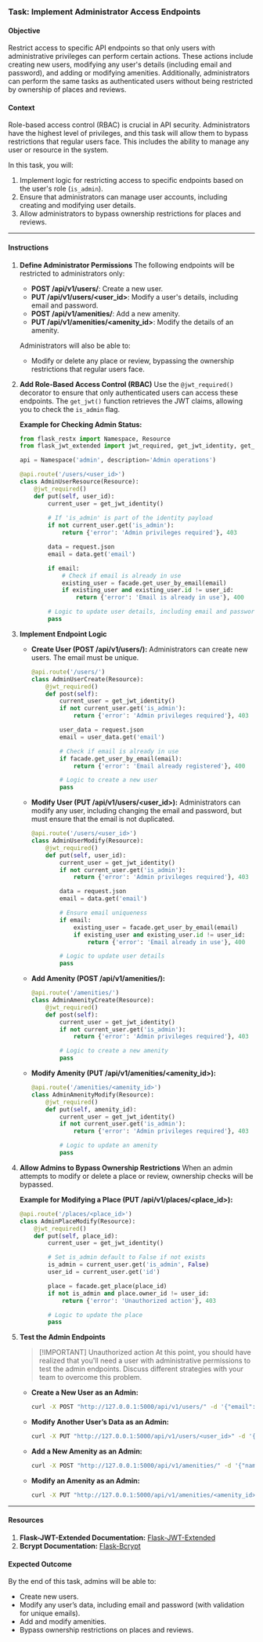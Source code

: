 ### Task: Implement Administrator Access Endpoints

#### Objective
Restrict access to specific API endpoints so that only users with administrative privileges can perform certain actions. These actions include creating new users, modifying any user's details (including email and password), and adding or modifying amenities. Additionally, administrators can perform the same tasks as authenticated users without being restricted by ownership of places and reviews.

#### Context
Role-based access control (RBAC) is crucial in API security. Administrators have the highest level of privileges, and this task will allow them to bypass restrictions that regular users face. This includes the ability to manage any user or resource in the system. 

In this task, you will:
1. Implement logic for restricting access to specific endpoints based on the user's role (`is_admin`).
2. Ensure that administrators can manage user accounts, including creating and modifying user details.
3. Allow administrators to bypass ownership restrictions for places and reviews.

---

#### Instructions

1. **Define Administrator Permissions**
   The following endpoints will be restricted to administrators only:
   - **POST /api/v1/users/**: Create a new user.
   - **PUT /api/v1/users/<user_id>**: Modify a user's details, including email and password.
   - **POST /api/v1/amenities/**: Add a new amenity.
   - **PUT /api/v1/amenities/<amenity_id>**: Modify the details of an amenity.

   Administrators will also be able to:
   - Modify or delete any place or review, bypassing the ownership restrictions that regular users face.

2. **Add Role-Based Access Control (RBAC)**
   Use the `@jwt_required()` decorator to ensure that only authenticated users can access these endpoints. The `get_jwt()` function retrieves the JWT claims, allowing you to check the `is_admin` flag.

   **Example for Checking Admin Status:**
   ```python
   from flask_restx import Namespace, Resource
   from flask_jwt_extended import jwt_required, get_jwt_identity, get_jwt

   api = Namespace('admin', description='Admin operations')

   @api.route('/users/<user_id>')
   class AdminUserResource(Resource):
       @jwt_required()
       def put(self, user_id):
           current_user = get_jwt_identity()
           
           # If 'is_admin' is part of the identity payload
           if not current_user.get('is_admin'):
               return {'error': 'Admin privileges required'}, 403

           data = request.json
           email = data.get('email')

           if email:
               # Check if email is already in use
               existing_user = facade.get_user_by_email(email)
               if existing_user and existing_user.id != user_id:
                   return {'error': 'Email is already in use'}, 400

           # Logic to update user details, including email and password
           pass
   ```

3. **Implement Endpoint Logic**

   - **Create User (POST /api/v1/users/):**
     Administrators can create new users. The email must be unique.
     ```python
     @api.route('/users/')
     class AdminUserCreate(Resource):
         @jwt_required()
         def post(self):
             current_user = get_jwt_identity()
             if not current_user.get('is_admin'):
                 return {'error': 'Admin privileges required'}, 403

             user_data = request.json
             email = user_data.get('email')

             # Check if email is already in use
             if facade.get_user_by_email(email):
                 return {'error': 'Email already registered'}, 400

             # Logic to create a new user
             pass
     ```

   - **Modify User (PUT /api/v1/users/<user_id>):**
     Administrators can modify any user, including changing the email and password, but must ensure that the email is not duplicated.
     ```python
     @api.route('/users/<user_id>')
     class AdminUserModify(Resource):
         @jwt_required()
         def put(self, user_id):
             current_user = get_jwt_identity()
             if not current_user.get('is_admin'):
                 return {'error': 'Admin privileges required'}, 403

             data = request.json
             email = data.get('email')

             # Ensure email uniqueness
             if email:
                 existing_user = facade.get_user_by_email(email)
                 if existing_user and existing_user.id != user_id:
                     return {'error': 'Email already in use'}, 400

             # Logic to update user details
             pass
     ```

   - **Add Amenity (POST /api/v1/amenities/):**
     ```python
     @api.route('/amenities/')
     class AdminAmenityCreate(Resource):
         @jwt_required()
         def post(self):
             current_user = get_jwt_identity()
             if not current_user.get('is_admin'):
                 return {'error': 'Admin privileges required'}, 403

             # Logic to create a new amenity
             pass
     ```

   - **Modify Amenity (PUT /api/v1/amenities/<amenity_id>):**
     ```python
     @api.route('/amenities/<amenity_id>')
     class AdminAmenityModify(Resource):
         @jwt_required()
         def put(self, amenity_id):
             current_user = get_jwt_identity()
             if not current_user.get('is_admin'):
                 return {'error': 'Admin privileges required'}, 403

             # Logic to update an amenity
             pass
     ```

4. **Allow Admins to Bypass Ownership Restrictions**
   When an admin attempts to modify or delete a place or review, ownership checks will be bypassed.

   **Example for Modifying a Place (PUT /api/v1/places/<place_id>):**
   ```python
   @api.route('/places/<place_id>')
   class AdminPlaceModify(Resource):
       @jwt_required()
       def put(self, place_id):
           current_user = get_jwt_identity()

           # Set is_admin default to False if not exists
           is_admin = current_user.get('is_admin', False)
           user_id = current_user.get('id')

           place = facade.get_place(place_id)
           if not is_admin and place.owner_id != user_id:
               return {'error': 'Unauthorized action'}, 403

           # Logic to update the place
           pass
   ```

5. **Test the Admin Endpoints**

    > [!IMPORTANT] Unauthorized action
    > At this point, you should have realized that you'll need a user with administrative permissions to test the admin endpoints. 
    > Discuss different strategies with your team to overcome this problem.

   - **Create a New User as an Admin:**
     ```bash
     curl -X POST "http://127.0.0.1:5000/api/v1/users/" -d '{"email": "newuser@example.com", "first_name": "Admin", "last_name": "User"}' -H "Authorization: Bearer <admin_token>" -H "Content-Type: application/json"
     ```

   - **Modify Another User’s Data as an Admin:**
     ```bash
     curl -X PUT "http://127.0.0.1:5000/api/v1/users/<user_id>" -d '{"email": "updatedemail@example.com"}' -H "Authorization: Bearer <admin_token>" -H "Content-Type: application/json"
     ```

   - **Add a New Amenity as an Admin:**
     ```bash
     curl -X POST "http://127.0.0.1:5000/api/v1/amenities/" -d '{"name": "Swimming Pool"}' -H "Authorization: Bearer <admin_token>" -H "Content-Type: application/json"
     ```

   - **Modify an Amenity as an Admin:**
     ```bash
     curl -X PUT "http://127.0.0.1:5000/api/v1/amenities/<amenity_id>" -d '{"name": "Updated Amenity"}' -H "Authorization: Bearer <admin_token>" -H "Content-Type: application/json"
     ```

---

#### Resources

1. **Flask-JWT-Extended Documentation:** [Flask-JWT-Extended](https://flask-jwt-extended.readthedocs.io/en/stable/)
2. **Bcrypt Documentation:** [Flask-Bcrypt](https://flask-bcrypt.readthedocs.io/en/latest/)

#### Expected Outcome
By the end of this task, admins will be able to:
- Create new users.
- Modify any user’s data, including email and password (with validation for unique emails).
- Add and modify amenities.
- Bypass ownership restrictions on places and reviews.
